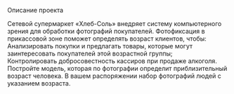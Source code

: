 Описание проекта

Сетевой супермаркет «Хлеб-Соль» внедряет систему компьютерного зрения для обработки фотографий покупателей. Фотофиксация в прикассовой зоне поможет определять возраст клиентов, чтобы:\
Анализировать покупки и предлагать товары, которые могут заинтересовать покупателей этой возрастной группы;\
Контролировать добросовестность кассиров при продаже алкоголя.\
Постройте модель, которая по фотографии определит приблизительный возраст человека. В вашем распоряжении набор фотографий людей с указанием возраста.

